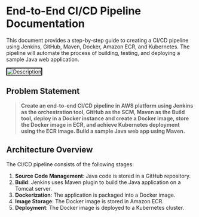 # End-to-End CI/CD Pipeline Documentation

This document provides a step-by-step guide to creating a CI/CD pipeline using Jenkins, GitHub, Maven, Docker, Amazon ECR, and Kubernetes. The pipeline will automate the process of building, testing, and deploying a sample Java web application.

<img src="https://github.com/user-attachments/assets/7c354bbf-b4dd-4b9b-8379-0b0d251cbac9" alt="Description" style="border: 2px solid black;"/>

## Problem Statement

> **Create an end-to-end CI/CD pipeline in AWS platform using Jenkins as the orchestration tool, GitHub as the SCM, Maven as the Build tool, deploy in a Docker instance and create a Docker image, store the Docker image in ECR, and achieve Kubernetes deployment using the ECR image. Build a sample Java web app using Maven.**

## Architecture Overview

The CI/CD pipeline consists of the following stages:
1. **Source Code Management**: Java code is stored in a GitHub repository.
2. **Build**: Jenkins uses Maven plugin to build the Java application on a Tomcat server.
3. **Dockerization**: The application is packaged into a Docker image.
4. **Image Storage**: The Docker image is stored in Amazon ECR.
5. **Deployment**: The Docker image is deployed to a Kubernetes cluster.























